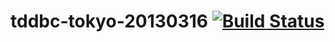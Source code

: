 # tddbc-tokyo-20130316  [![Build Status](https://travis-ci.org/afukuhara/tddbc-tokyo-20130316.png?branch=master)](https://travis-ci.org/afukuhara/tddbc-tokyo-20130316)
